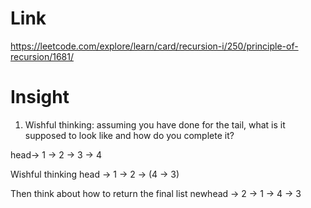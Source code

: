 # Link
https://leetcode.com/explore/learn/card/recursion-i/250/principle-of-recursion/1681/

# Insight
1. Wishful thinking: assuming you have done for the tail, what is it supposed to look like and how do you complete it?

head-> 1 -> 2 -> 3 -> 4

Wishful thinking
head -> 1 -> 2 -> (4 -> 3)

Then think about how to return the final list
newhead -> 2 -> 1 -> 4 -> 3